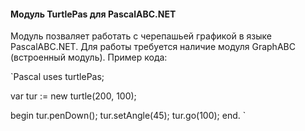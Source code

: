 #### Модуль TurtlePas для PascalABC.NET

Модуль позваляет работать с черепашьей графикой в языке PascalABC.NET. Для работы требуется наличие модуля GraphABC (встроенный модуль). Пример кода:

`Pascal
uses turtlePas;

var tur := new turtle(200, 100);

begin
  tur.penDown();
  tur.setAngle(45);
  tur.go(100);
end. 
`
